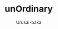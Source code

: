 --- 
slug: "unordinary"
title: "unOrdinary"
publishdate: "2019-01-07"
src: "https://365manga.net/manga/unordinary"
author: "Urusai-baka"
image: "https://data.365manga.net/images/thumbnails/32536-unordinary.jpg"
tags: []
chapters: ["Chapter 125 ","Chapter 123 ","Chapter 121 ","Chapter 120 ","Chapter 119 ","Chapter 118 ","Chapter 117 ","Chapter 116 ","Chapter 115 ","Chapter 114 ","Chapter 113 ","Chapter 112 ","Chapter 111 ","Chapter 110 ","Chapter 109 ","Chapter 108 ","Chapter 107 ","Chapter 106 ","Chapter 105 ","Chapter 104: Ep.98 ","Chapter 103: Ep.97 ","Chapter 102: Ep.96 ","Chapter 101 ","Chapter 100 ","Chapter 99 ","Chapter 98: Ep.95 ","Chapter 97: Ep.94 ","Chapter 96: Ep.93 ","Chapter 95: Ep.92 ","Chapter 94: Ep.91 ","Chapter 93 ","Chapter 92 ","Chapter 91 ","Chapter 90 ","Chapter 89 ","Chapter 88 ","Chapter 87 ","Chapter 86 ","Chapter 85 ","Chapter 84 ","Chapter 83 ","Chapter 82 ","Chapter 81 ","Chapter 080 ","Chapter 079 ","Chapter 79.1 ","Chapter 79.2 ","Chapter 79.3 ","Chapter 78 ","Chapter 77 ","Chapter 76 ","Chapter 75 ","Chapter 74 ","Chapter 73 ","Chapter 72 ","Chapter 71 ","Chapter 70 ","Chapter 69 ","Chapter 68 ","Chapter 67 ","Chapter 66 ","Chapter 65 ","Chapter 64 ","Chapter 63 ","Chapter 62 ","Chapter 61 ","Chapter 60 ","Chapter 59 ","Chapter 58 ","Chapter 57 ","Chapter 56 ","Chapter 55 ","Chapter 54 ","Chapter 53 ","Chapter 52 ","Chapter 51 ","Chapter 50 ","Chapter 49 ","Chapter 49 ","Chapter 48 ","Chapter 48 ","Chapter 47 ","Chapter 47 ","Chapter 46 ","Chapter 46 ","Chapter 45 ","Chapter 45 ","Chapter 44 ","Chapter 44 ","Chapter 43 ","Chapter 43 ","Chapter 42 ","Chapter 42 ","Chapter 41 ","Chapter 41 ","Chapter 40 ","Chapter 40 ","Chapter 39 ","Chapter 39 ","Chapter 38 ","Chapter 38 ","Chapter 37 ","Chapter 37 ","Chapter 36 ","Chapter 36 ","Chapter 35 ","Chapter 35 ","Chapter 34 ","Chapter 34 ","Chapter 33 ","Chapter 33 ","Chapter 32 ","Chapter 32 ","Chapter 31 ","Chapter 31 ","Chapter 30 ","Chapter 30 ","Chapter 29 ","Chapter 29 ","Chapter 28 ","Chapter 28 ","Chapter 27 ","Chapter 27 ","Chapter 26 ","Chapter 26 ","Chapter 25 ","Chapter 25 ","Chapter 24 ","Chapter 24 ","Chapter 23 ","Chapter 23 ","Chapter 22 ","Chapter 22 ","Chapter 21 ","Chapter 21 ","Chapter 20 ","Chapter 20 ","Chapter 19 ","Chapter 19 ","Chapter 18 ","Chapter 18 ","Chapter 17 ","Chapter 17 ","Chapter 16 ","Chapter 16 ","Chapter 15 ","Chapter 15 ","Chapter 14 ","Chapter 14 ","Chapter 13 ","Chapter 13 ","Chapter 12 ","Chapter 12 ","Chapter 11 ","Chapter 11 ","Chapter 10 ","Chapter 10 ","Chapter 9 ","Chapter 9 ","Chapter 8 ","Chapter 8 ","Chapter 7 ","Chapter 7 ","Chapter 6 ","Chapter 6 ","Chapter 5 ","Chapter 5 ","Chapter 4 ","Chapter 4 ","Chapter 3 ","Chapter 3 ","Chapter 2 ","Chapter 2 ","Chapter 1 ","Chapter 1"]
chapterlinks: ["https://365manga.net/unordinary/chapter-125.html","https://365manga.net/unordinary/chapter-123.html","https://365manga.net/unordinary/chapter-121.html","https://365manga.net/unordinary/chapter-120.html","https://365manga.net/unordinary/chapter-119.html","https://365manga.net/unordinary/chapter-118.html","https://365manga.net/unordinary/chapter-117.html","https://365manga.net/unordinary/chapter-116.html","https://365manga.net/unordinary/chapter-115.html","https://365manga.net/unordinary/chapter-114.html","https://365manga.net/unordinary/chapter-113.html","https://365manga.net/unordinary/chapter-112.html","https://365manga.net/unordinary/chapter-111.html","https://365manga.net/unordinary/chapter-110.html","https://365manga.net/unordinary/chapter-109.html","https://365manga.net/unordinary/chapter-108.html","https://365manga.net/unordinary/chapter-107.html","https://365manga.net/unordinary/chapter-106.html","https://365manga.net/unordinary/chapter-105.html","https://365manga.net/unordinary/chapter-104.html","https://365manga.net/unordinary/chapter-103.html","https://365manga.net/unordinary/chapter-102.html","https://365manga.net/unordinary/chapter-101.html","https://365manga.net/unordinary/chapter-100.html","https://365manga.net/unordinary/chapter-99.html","https://365manga.net/unordinary/chapter-98.html","https://365manga.net/unordinary/chapter-97.html","https://365manga.net/unordinary/chapter-96.html","https://365manga.net/unordinary/chapter-95.html","https://365manga.net/unordinary/chapter-94.html","https://365manga.net/unordinary/chapter-93.html","https://365manga.net/unordinary/chapter-92.html","https://365manga.net/unordinary/chapter-91.html","https://365manga.net/unordinary/chapter-90.html","https://365manga.net/unordinary/chapter-89.html","https://365manga.net/unordinary/chapter-88.html","https://365manga.net/unordinary/chapter-87.html","https://365manga.net/unordinary/chapter-86.html","https://365manga.net/unordinary/chapter-85.html","https://365manga.net/unordinary/chapter-84.html","https://365manga.net/unordinary/chapter-83.html","https://365manga.net/unordinary/chapter-82.html","https://365manga.net/unordinary/chapter-81.html","https://365manga.net/unordinary/chapter-080.html","https://365manga.net/unordinary/chapter-079.html","https://365manga.net/unordinary/chapter-79-1.html","https://365manga.net/unordinary/chapter-79-2.html","https://365manga.net/unordinary/chapter-79-3.html","https://365manga.net/unordinary/chapter-78.html","https://365manga.net/unordinary/chapter-77.html","https://365manga.net/unordinary/chapter-76.html","https://365manga.net/unordinary/chapter-75.html","https://365manga.net/unordinary/chapter-74.html","https://365manga.net/unordinary/chapter-73.html","https://365manga.net/unordinary/chapter-72.html","https://365manga.net/unordinary/chapter-71.html","https://365manga.net/unordinary/chapter-70.html","https://365manga.net/unordinary/chapter-69.html","https://365manga.net/unordinary/chapter-68.html","https://365manga.net/unordinary/chapter-67.html","https://365manga.net/unordinary/chapter-66.html","https://365manga.net/unordinary/chapter-65.html","https://365manga.net/unordinary/chapter-64.html","https://365manga.net/unordinary/chapter-63.html","https://365manga.net/unordinary/chapter-62.html","https://365manga.net/unordinary/chapter-61.html","https://365manga.net/unordinary/chapter-60.html","https://365manga.net/unordinary/chapter-59.html","https://365manga.net/unordinary/chapter-58.html","https://365manga.net/unordinary/chapter-57.html","https://365manga.net/unordinary/chapter-56.html","https://365manga.net/unordinary/chapter-55.html","https://365manga.net/unordinary/chapter-54.html","https://365manga.net/unordinary/chapter-53.html","https://365manga.net/unordinary/chapter-52.html","https://365manga.net/unordinary/chapter-51.html","https://365manga.net/unordinary/chapter-50.html","https://365manga.net/unordinary/chapter-49.html","https://365manga.net/unordinary/chapter-49.html","https://365manga.net/unordinary/chapter-48.html","https://365manga.net/unordinary/chapter-48.html","https://365manga.net/unordinary/chapter-47.html","https://365manga.net/unordinary/chapter-47.html","https://365manga.net/unordinary/chapter-46.html","https://365manga.net/unordinary/chapter-46.html","https://365manga.net/unordinary/chapter-45.html","https://365manga.net/unordinary/chapter-45.html","https://365manga.net/unordinary/chapter-44.html","https://365manga.net/unordinary/chapter-44.html","https://365manga.net/unordinary/chapter-43.html","https://365manga.net/unordinary/chapter-43.html","https://365manga.net/unordinary/chapter-42.html","https://365manga.net/unordinary/chapter-42.html","https://365manga.net/unordinary/chapter-41.html","https://365manga.net/unordinary/chapter-41.html","https://365manga.net/unordinary/chapter-40.html","https://365manga.net/unordinary/chapter-40.html","https://365manga.net/unordinary/chapter-39.html","https://365manga.net/unordinary/chapter-39.html","https://365manga.net/unordinary/chapter-38.html","https://365manga.net/unordinary/chapter-38.html","https://365manga.net/unordinary/chapter-37.html","https://365manga.net/unordinary/chapter-37.html","https://365manga.net/unordinary/chapter-36.html","https://365manga.net/unordinary/chapter-36.html","https://365manga.net/unordinary/chapter-35.html","https://365manga.net/unordinary/chapter-35.html","https://365manga.net/unordinary/chapter-34.html","https://365manga.net/unordinary/chapter-34.html","https://365manga.net/unordinary/chapter-33.html","https://365manga.net/unordinary/chapter-33.html","https://365manga.net/unordinary/chapter-32.html","https://365manga.net/unordinary/chapter-32.html","https://365manga.net/unordinary/chapter-31.html","https://365manga.net/unordinary/chapter-31.html","https://365manga.net/unordinary/chapter-30.html","https://365manga.net/unordinary/chapter-30.html","https://365manga.net/unordinary/chapter-29.html","https://365manga.net/unordinary/chapter-29.html","https://365manga.net/unordinary/chapter-28.html","https://365manga.net/unordinary/chapter-28.html","https://365manga.net/unordinary/chapter-27.html","https://365manga.net/unordinary/chapter-27.html","https://365manga.net/unordinary/chapter-26.html","https://365manga.net/unordinary/chapter-26.html","https://365manga.net/unordinary/chapter-25.html","https://365manga.net/unordinary/chapter-25.html","https://365manga.net/unordinary/chapter-24.html","https://365manga.net/unordinary/chapter-24.html","https://365manga.net/unordinary/chapter-23.html","https://365manga.net/unordinary/chapter-23.html","https://365manga.net/unordinary/chapter-22.html","https://365manga.net/unordinary/chapter-22.html","https://365manga.net/unordinary/chapter-21.html","https://365manga.net/unordinary/chapter-21.html","https://365manga.net/unordinary/chapter-20.html","https://365manga.net/unordinary/chapter-20.html","https://365manga.net/unordinary/chapter-19.html","https://365manga.net/unordinary/chapter-19.html","https://365manga.net/unordinary/chapter-18.html","https://365manga.net/unordinary/chapter-18.html","https://365manga.net/unordinary/chapter-17.html","https://365manga.net/unordinary/chapter-17.html","https://365manga.net/unordinary/chapter-16.html","https://365manga.net/unordinary/chapter-16.html","https://365manga.net/unordinary/chapter-15.html","https://365manga.net/unordinary/chapter-15.html","https://365manga.net/unordinary/chapter-14.html","https://365manga.net/unordinary/chapter-14.html","https://365manga.net/unordinary/chapter-13.html","https://365manga.net/unordinary/chapter-13.html","https://365manga.net/unordinary/chapter-12.html","https://365manga.net/unordinary/chapter-12.html","https://365manga.net/unordinary/chapter-11.html","https://365manga.net/unordinary/chapter-11.html","https://365manga.net/unordinary/chapter-10.html","https://365manga.net/unordinary/chapter-10.html","https://365manga.net/unordinary/chapter-9.html","https://365manga.net/unordinary/chapter-9.html","https://365manga.net/unordinary/chapter-8.html","https://365manga.net/unordinary/chapter-8.html","https://365manga.net/unordinary/chapter-7.html","https://365manga.net/unordinary/chapter-7.html","https://365manga.net/unordinary/chapter-6.html","https://365manga.net/unordinary/chapter-6.html","https://365manga.net/unordinary/chapter-5.html","https://365manga.net/unordinary/chapter-5.html","https://365manga.net/unordinary/chapter-4.html","https://365manga.net/unordinary/chapter-4.html","https://365manga.net/unordinary/chapter-3.html","https://365manga.net/unordinary/chapter-3.html","https://365manga.net/unordinary/chapter-2.html","https://365manga.net/unordinary/chapter-2.html","https://365manga.net/unordinary/chapter-1.html","https://365manga.net/unordinary/chapter-1.html"]
description: "unOrdinary manga summary: The world is not perfect. Learning to deal with its flaws is just a normal part of life. But there comes a point where these imperfections spawn a crushing realization... that something needs to change..."
---